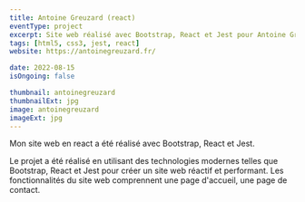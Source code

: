```yaml
---
title: Antoine Greuzard (react)
eventType: project
excerpt: Site web réalisé avec Bootstrap, React et Jest pour Antoine Greuzard.
tags: [html5, css3, jest, react]
website: https://antoinegreuzard.fr/

date: 2022-08-15
isOngoing: false

thumbnail: antoinegreuzard
thumbnailExt: jpg
image: antoinegreuzard
imageExt: jpg
---
```


Mon site web en react a été réalisé avec Bootstrap, React et Jest.

Le projet a été réalisé en utilisant des technologies modernes telles que Bootstrap, React et Jest pour créer un site web réactif et performant. Les fonctionnalités du site web comprennent une page d'accueil, une page de contact.
